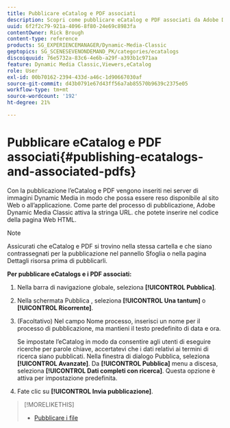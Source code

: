 ```yaml
---
title: Pubblicare eCatalog e PDF associati
description: Scopri come pubblicare eCatalog e PDF associati da Adobe Dynamic Media Classic.
uuid: 6f2f2c79-921a-4096-8f80-24e69c8983fa
contentOwner: Rick Brough
content-type: reference
products: SG_EXPERIENCEMANAGER/Dynamic-Media-Classic
geptopics: SG_SCENESEVENONDEMAND_PK/categories/ecatalogs
discoiquuid: 76e5732a-83c6-4e6b-a29f-a393b1c971aa
feature: Dynamic Media Classic,Viewers,eCatalog
role: User
exl-id: 00b70162-2394-433d-a46c-1d90667030af
source-git-commit: d43b0791e67d43ff56a7ab85570b9639c2375e05
workflow-type: tm+mt
source-wordcount: '192'
ht-degree: 21%

---
```


# Pubblicare eCatalog e PDF associati{#publishing-ecatalogs-and-associated-pdfs}

Con la pubblicazione l’eCatalog e PDF vengono inseriti nei server di immagini Dynamic Media in modo che possa essere reso disponibile al sito Web o all’applicazione. Come parte del processo di pubblicazione, Adobe Dynamic Media Classic attiva la stringa URL. che potete inserire nel codice della pagina Web HTML.

>[!NOTE]
>
>Assicurati che eCatalog e PDF si trovino nella stessa cartella e che siano contrassegnati per la pubblicazione nel pannello Sfoglia o nella pagina Dettagli risorsa prima di pubblicarli.

**Per pubblicare eCatalogs e i PDF associati:**

1. Nella barra di navigazione globale, seleziona **[!UICONTROL Pubblica]**.
1. Nella schermata Pubblica , seleziona **[!UICONTROL Una tantum]** o **[!UICONTROL Ricorrente]**.
1. (Facoltativo) Nel campo Nome processo, inserisci un nome per il processo di pubblicazione, ma mantieni il testo predefinito di data e ora.

   Se impostate l’eCatalog in modo da consentire agli utenti di eseguire ricerche per parole chiave, accertatevi che i dati relativi ai termini di ricerca siano pubblicati. Nella finestra di dialogo Pubblica, seleziona **[!UICONTROL Avanzate]**. Da **[!UICONTROL Pubblica]** menu a discesa, seleziona **[!UICONTROL Dati completi con ricerca]**. Questa opzione è attiva per impostazione predefinita.

1. Fate clic su **[!UICONTROL Invia pubblicazione]**.

>[!MORELIKETHIS]
>
>* [Pubblicare i file](publishing-files.md)

